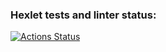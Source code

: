### Hexlet tests and linter status:
[![Actions Status](https://github.com/Abdujabbar/data-analytics-project-92/workflows/hexlet-check/badge.svg)](https://github.com/Abdujabbar/data-analytics-project-92/actions)